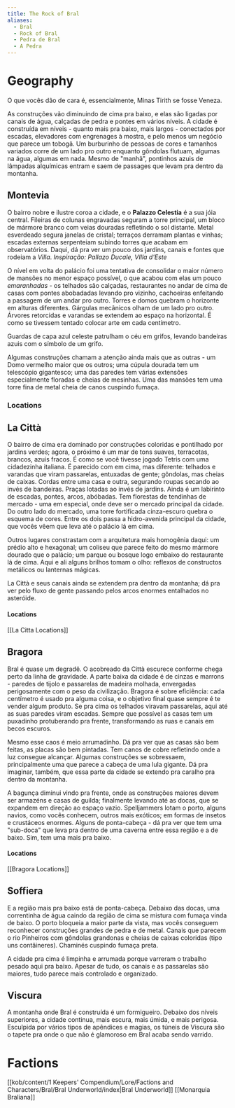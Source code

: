 ```yaml
---
title: The Rock of Bral
aliases:
  - Bral
  - Rock of Bral
  - Pedra de Bral
  - A Pedra
---
```


# Geography

O que vocês dão de cara é, essencialmente, Minas Tirith se fosse Veneza. 

As construções vão diminuindo de cima pra baixo, e elas são ligadas por canais de água, calçadas de pedra e pontes em vários níveis. A cidade é construída em níveis - quanto mais pra baixo, mais largos - conectados por escadas, elevadores com engrenages à mostra, e pelo menos um negócio que parece um tobogã. Um burburinho de pessoas de cores e tamanhos variados corre de um lado pro outro enquanto gôndolas flutuam, algumas na água, algumas em nada. Mesmo de "manhã", pontinhos azuis de lâmpadas alquímicas entram e saem de passages que levam pra dentro da montanha.  


## Montevia

O bairro nobre e ilustre coroa a cidade, e o **Palazzo Celestia** é a sua jóia central. Fileiras de colunas engravadas seguram a torre principal, um bloco de mármore branco com veias douradas refletindo o sol distante. Metal esverdeado segura janelas de cristal; terraços derramam plantas e vinhas; escadas externas serpenteiam subindo torres que acabam em observatórios. Daqui, dá pra ver um pouco dos jardins, canais e fontes que rodeiam a *Villa*. 
*Inspiração: Pallazo Ducale, VIlla d'Este*

O nível em volta do palácio foi uma tentativa de consolidar o maior número de mansões no menor espaço possível, o que acabou com elas um pouco *emaranhadas* - os telhados são calçadas, restaurantes no andar de cima de casas com pontes abobadadas levando pro vizinho, cachoeiras enfeitando a passagem de um andar pro outro. Torres e domos quebram o horizonte em alturas diferentes. Gárgulas mecânicos olham de um lado pro outro. Árvores retorcidas e varandas se extendem ao espaço na horizontal. É como se tivessem tentado colocar arte em cada centímetro. 

Guardas de capa azul celeste patrulham o céu em grifos, levando bandeiras azuis com o símbolo de um grifo.

Algumas construções chamam a atenção ainda mais que as outras - um Domo vermelho maior que os outros; uma cúpula dourada tem um telescópio gigantesco; uma das paredes tem várias extensões especialmente floradas e cheias de mesinhas. Uma das mansões tem uma torre fina de metal cheia de canos cuspindo fumaça. 

### Locations


## La Città

O bairro de cima era dominado por construções coloridas e pontilhado por jardins verdes; agora, o próximo é um mar de tons suaves, terracotas, brancos, azuis fracos. É como se você tivesse jogado Tetris com uma cidadezinha italiana. É parecido com em cima, mas diferente: telhados e varandas que viram passarelas, entuxadas de gente; gôndolas, mas cheias de caixas. Cordas entre uma casa e outra, segurando roupas secando ao invés de bandeiras. Praças lotadas ao invés de jardins. Ainda é um labirinto de escadas, pontes, arcos, abóbadas. Tem florestas de tendinhas de mercado - uma em especial, onde deve ser o mercado principal da cidade. Do outro lado do mercado, uma torre fortificada cinza-escuro quebra o esquema de cores. Entre os dois passa a hidro-avenida principal da cidade, que vocês vêem que leva até o palácio lá em cima. 

Outros lugares constrastam com a arquitetura mais homogênia daqui: um prédio alto e hexagonal; um coliseu que parece feito do mesmo mármore dourado que o palácio; um parque ou bosque logo embaixo do restaurante lá de cima. Aqui e ali alguns brilhos tomam o olho: reflexos de constructos metálicos ou lanternas mágicas. 

La Città e seus canais ainda se extendem pra dentro da montanha; dá pra ver pelo fluxo de gente passando pelos arcos enormes entalhados no asteróide. 

#### Locations
[[La Citta Locations]]

## Bragora

Bral é quase um degradê. O acobreado da Città escurece conforme chega perto da linha de gravidade. A parte baixa da cidade é de cinzas e marrons - paredes de tijolo e passarelas de madeira molhada, envergadas perigosamente com o peso da civilização. Bragora é sobre eficiência: cada centímetro é usado pra alguma coisa, e o objetivo final quase sempre é te vender algum produto. Se pra cima os telhados viravam passarelas, aqui até as suas paredes viram escadas.  Sempre que possível as casas tem um puxadinho protuberando pra frente, transformando as ruas e canais em becos escuros. 

Mesmo esse caos é meio arrumadinho. Dá pra ver que as casas são bem feitas, as placas são bem pintadas. Tem canos de cobre refletindo onde a luz consegue alcançar. Algumas construções se sobressaem, principalmente uma que parece a cabeça de uma lula gigante. 
Dá pra imaginar, também, que essa parte da cidade se extendo pra caralho pra dentro da montanha. 

A bagunça diminui vindo pra frente, onde as construções maiores devem ser armazéns e casas de guilda; finalmente levando até as docas, que se expandem em direção ao espaço vazio. Spelljammers lotam o porto, alguns navios, como vocês conhecem, outros mais exóticos; em formas de insetos e crustáceos enormes. Alguns de ponta-cabeça - dá pra ver que tem uma "sub-doca" que leva pra dentro de uma caverna entre essa região e a de baixo. Sim, tem uma mais pra baixo.  

#### Locations
[[Bragora Locations]]

## Soffiera
E a região mais pra baixo está de ponta-cabeça. Debaixo das docas, uma correntinha de água caindo da região de cima se mistura com fumaça vinda de baixo. O porto bloqueia a maior parte da vista, mas vocês conseguem reconhecer construções grandes de pedra e de metal. Canais que parecem o rio Pinheiros com gôndolas grandonas e cheias de caixas coloridas (tipo uns contâineres). Chaminés cuspindo fumaça preta. 

A cidade pra cima é limpinha e arrumada porque varreram o trabalho pesado aqui pra baixo. Apesar de tudo, os canais e as passarelas são maiores, tudo parece mais controlado e organizado. 

## Viscura
A montanha onde Bral é construída é um formigueiro. Debaixo dos níveis superiores, a cidade continua, mais escura, mais úmida, e mais perigosa. Esculpida por vários tipos de apêndices e magias, os túneis de Viscura são o tapete pra onde o que não é glamoroso em Bral acaba sendo varrido. 

# Factions

[[kob/content/1 Keepers' Compendium/Lore/Factions and Characters/Bral/Bral Underworld/index|Bral Underworld]]
[[Monarquia Braliana]]